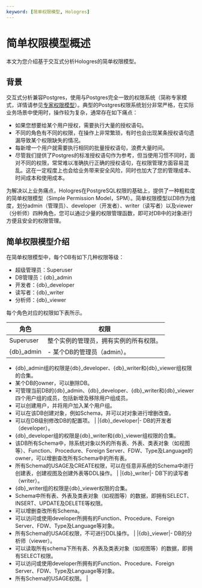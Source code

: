 ```yaml
---
keyword: [简单权限模型, Hologres]
---
```


# 简单权限模型概述

本文为您介绍基于交互式分析Hologres的简单权限模型。

## 背景

交互式分析兼容Postgres，使用与Postgres完全一致的权限系统（简称专家模式，详情请参见[专家权限模型](/intl.zh-CN/用户授权及角色管理/Hologres权限模型/专家模式授权.md)）。典型的Postgres权限系统划分非常严格，在实际业务场景中使用时，操作较为复杂，通常存在如下痛点：

-   如果您想要给某个用户授权，需要执行大量的授权语句。
-   不同的角色有不同的权限，在操作上非常繁琐，有时也会出现某条授权语句遗漏导致某个权限缺失的情况。
-   每新增一个用户就需要执行相同的批量授权语句，浪费大量时间。
-   尽管我们提供了Postgres的标准授权语句作为参考，但当使用习惯不同时，面对不同的权限，常常难以准确执行正确的授权语句，在权限管理方面容易混乱。这在一定程度上也会给业务带来安全风险，同时也加大了您的管理成本、时间成本和使用成本。

为解决以上业务痛点，Hologres在PostgreSQL权限的基础上，提供了一种粗粒度的简单权限模型（Simple Permission Model，SPM）。简单权限模型以DB作为维度，划分admin（管理员）、developer（开发者）、writer（读写者）以及viewer（分析师）四种角色，您可以通过少量的权限管理函数，即可对DB中的对象进行方便且安全的权限管理。

## 简单权限模型介绍

在简单权限模型中，每个DB有如下几种权限等级：

-   超级管理员：Superuser
-   DB管理员：\{db\}\_admin
-   开发者：\{db\}\_developer
-   读写者：\{db\}\_writer
-   分析师：\{db\}\_viewer

每个角色对应的权限如下表所示。

|角色|权限|
|--|--|
|Superuser|整个实例的管理员，拥有实例的所有权限。|
|\{db\}\_admin|-   某个DB的管理员（admin）。
-   \{db\}\_admin组的权限是\{db\}\_developer、\{db\}\_writer和\{db\}\_viewer组权限的合集。
-   某个DB的owner，可以删除DB。
-   可管理当前DB的\{db\}\_admin、\{db\}\_developer、\{db\}\_writer和\{db\}\_viewer四个用户组的成员，包括新增及移除用户组成员。
-   可以创建用户，并将用户加入某个用户组。
-   可以在该DB创建对象，例如Schema，并可以对对象进行增删改查。
-   可以在DB级别修改DB的配置项。 |
|\{db\}\_developer|-   DB的开发者（developer）。
-   \{db\}\_developer组的权限是\{db\}\_writer和\{db\}\_viewer组权限的合集。
-   该DB所有Schema中，除系统对象以外的所有表、外表、类表对象（如视图等）、Function、Procedure、Foreign Server、FDW、Type及Language的owner，可以增删查改所有Schema中的所有表。
-   所有Schema的USAGE及CREATE权限，可以在任意非系统的Schema中进行创建表，创建视图及创建外表等DDL操作。 |
|\{db\}\_writer|-   DB下的读写者（writer）。
-   \{db\}\_writer组的权限是\{db\}\_viewer权限的合集。
-   Schema中所有表、外表及类表对象（如视图等）的数据，即拥有SELECT、INSERT、UPDATE及DELETE等权限。
-   可以增删查改所有Schema。
-   可以访问或使用developer所拥有的Function、Procedure、Foreign Server、FDW、Type及Language等对象。
-   所有Schema的USAGE权限，不可进行DDL操作。 |
|\{db\}\_viewer|-   DB的分析师（viewer）。
-   可以读取所有schema下所有表、外表及类表对象（如视图等）的数据，即拥有SELECT权限。
-   可以访问或使用developer所拥有的Function、Procedure、Foreign Server、FDW、Type及Language等对象。
-   所有Schema的USAGE权限。 |

